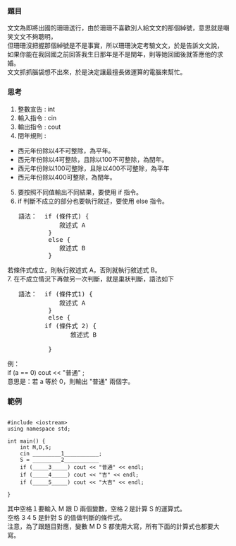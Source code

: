 ### 題目

文文為即將出國的珊珊送行，由於珊珊不喜歡別人給文文的那個綽號，意思就是嘲笑文文不夠聰明，<br>
但珊珊沒把握那個綽號是不是事實，所以珊珊決定考驗文文，於是告訴文文說，<br>
如果你能在我回國之前回答我生日那年是不是閏年，則等她回國後就答應他的求婚。<br>
文文抓抓腦袋想不出來，於是決定讓最擅長做運算的電腦來幫忙。

### 思考

1. 整數宣告 : int
2. 輸入指令 : cin 
3. 輸出指令 : cout
4. 閏年規則 : 
* 西元年份除以4不可整除，為平年。
* 西元年份除以4可整除，且除以100不可整除，為閏年。
* 西元年份除以100可整除，且除以400不可整除，為平年
* 西元年份除以400可整除，為閏年。
5. 要按照不同值輸出不同結果，要使用 if 指令。
6. if 判斷不成立的部分也要執行敘述，要使用 else 指令。
<pre>
   語法：  if (條件式) {
              敘述式 A
           }
           else {
              敘述式 B
           }
</pre>
   若條件式成立，則執行敘述式 A，否則就執行敘述式 B。<br>
7. 在不成立情況下再做另一次判斷，就是巢狀判斷，語法如下
<pre>
   語法：  if (條件式1) {
              敘述式 A
           }
           else {
	      if (條件式 2) {
                 敘述式 B
	
           }
</pre>
   例：<br>
      if (a == 0) cout << "普通" ;<br>
   意思是：若 a 等於 0，則輸出 "普通" 兩個字。<br>

### 範例

<pre><code>
#include &lt;iostream>
using namespace std;

int main() {
	int M,D,S;
	cin _________1___________;  
	S = _________2___________
	if (_____3_____) cout << "普通" << endl;
	if (_____4_____) cout << "吉" << endl;
	if (_____5_____) cout << "大吉" << endl;

} 
</code></pre>

其中空格１要輸入 M 跟 D 兩個變數，空格２是計算 S 的運算式。<br>
空格 3 4 5 是針對 S 的值做判斷的條件式。<br>
注意，為了跟題目對應，變數 M D S 都使用大寫，所有下面的計算式也都要大寫。
